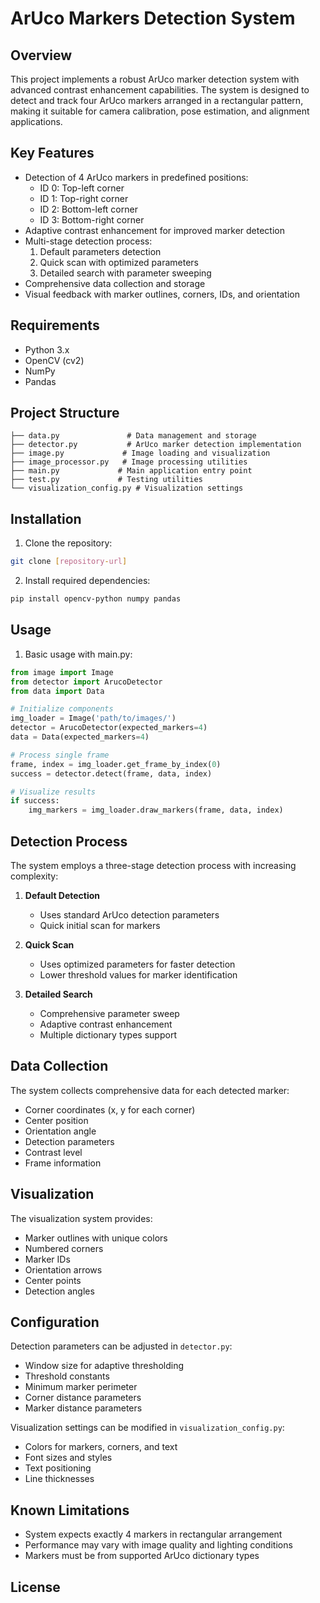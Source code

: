 # ArUco Markers Detection System

## Overview
This project implements a robust ArUco marker detection system with advanced contrast enhancement capabilities. The system is designed to detect and track four ArUco markers arranged in a rectangular pattern, making it suitable for camera calibration, pose estimation, and alignment applications.

## Key Features
- Detection of 4 ArUco markers in predefined positions:
  - ID 0: Top-left corner
  - ID 1: Top-right corner
  - ID 2: Bottom-left corner
  - ID 3: Bottom-right corner
- Adaptive contrast enhancement for improved marker detection
- Multi-stage detection process:
  1. Default parameters detection
  2. Quick scan with optimized parameters
  3. Detailed search with parameter sweeping
- Comprehensive data collection and storage
- Visual feedback with marker outlines, corners, IDs, and orientation

## Requirements
- Python 3.x
- OpenCV (cv2)
- NumPy
- Pandas

## Project Structure
```
├── data.py               # Data management and storage
├── detector.py           # ArUco marker detection implementation
├── image.py             # Image loading and visualization
├── image_processor.py   # Image processing utilities
├── main.py             # Main application entry point
├── test.py             # Testing utilities
└── visualization_config.py # Visualization settings
```

## Installation
1. Clone the repository:
```bash
git clone [repository-url]
```

2. Install required dependencies:
```bash
pip install opencv-python numpy pandas
```

## Usage
1. Basic usage with main.py:
```python
from image import Image
from detector import ArucoDetector
from data import Data

# Initialize components
img_loader = Image('path/to/images/')
detector = ArucoDetector(expected_markers=4)
data = Data(expected_markers=4)

# Process single frame
frame, index = img_loader.get_frame_by_index(0)
success = detector.detect(frame, data, index)

# Visualize results
if success:
    img_markers = img_loader.draw_markers(frame, data, index)
```

## Detection Process
The system employs a three-stage detection process with increasing complexity:

1. **Default Detection**
   - Uses standard ArUco detection parameters
   - Quick initial scan for markers

2. **Quick Scan**
   - Uses optimized parameters for faster detection
   - Lower threshold values for marker identification

3. **Detailed Search**
   - Comprehensive parameter sweep
   - Adaptive contrast enhancement
   - Multiple dictionary types support

## Data Collection
The system collects comprehensive data for each detected marker:
- Corner coordinates (x, y for each corner)
- Center position
- Orientation angle
- Detection parameters
- Contrast level
- Frame information

## Visualization
The visualization system provides:
- Marker outlines with unique colors
- Numbered corners
- Marker IDs
- Orientation arrows
- Center points
- Detection angles

## Configuration
Detection parameters can be adjusted in `detector.py`:
- Window size for adaptive thresholding
- Threshold constants
- Minimum marker perimeter
- Corner distance parameters
- Marker distance parameters

Visualization settings can be modified in `visualization_config.py`:
- Colors for markers, corners, and text
- Font sizes and styles
- Text positioning
- Line thicknesses

## Known Limitations
- System expects exactly 4 markers in rectangular arrangement
- Performance may vary with image quality and lighting conditions
- Markers must be from supported ArUco dictionary types

## License